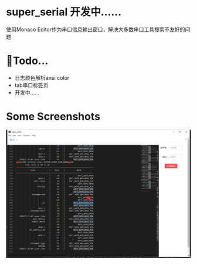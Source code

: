# super_serial  开发中......

使用Monaco Editor作为串口信息输出窗口，解决大多数串口工具搜索不友好的问题

# 📔Todo...
* 日志颜色解析ansi color 
* tab串口标签页
* 开发中......

# Some Screenshots
![](images/1.png)